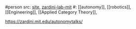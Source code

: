 #person 
src: [site](https://gioele.science), [zardini-lab-mit](https://zardini.mit.edu) 
#: [[autonomy]], [[robotics]], [[Engineering]], [[Applied Category Theory]], 

https://zardini.mit.edu/autonomytalks/

